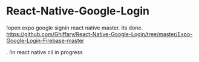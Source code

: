 # React-Native-Google-Login


!open expo google signin react native master. its done. https://github.com/Ghiffary/React-Native-Google-Login/tree/master/Expo-Google-Login-Firebase-master 

.
!in react native cli in progress

